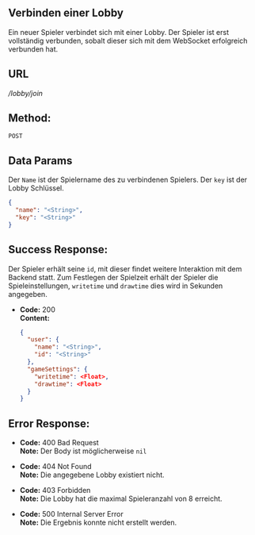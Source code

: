 ## Verbinden einer Lobby

  Ein neuer Spieler verbindet sich mit einer Lobby. Der Spieler ist erst vollständig verbunden, sobalt dieser sich mit dem WebSocket erfolgreich verbunden hat.

## URL

  _/lobby/join_

## Method:
  
  `POST`

## Data Params

  Der `Name` ist der Spielername des zu verbindenen Spielers. Der `key` ist der Lobby Schlüssel.


  ```json
  {
    "name": "<String>",
    "key": "<String>"
  }
  ```

## Success Response:
  
  Der Spieler erhält seine `id`, mit dieser findet weitere Interaktion mit dem Backend statt. Zum Festlegen der Spielzeit erhält der Spieler die Spieleinstellungen, `writetime` und `drawtime` dies wird in Sekunden angegeben.
  
  * **Code:** 200 <br />
    **Content:** 
    ```json
    {
      "user": {
        "name": "<String>",
        "id": "<String>"
      },
      "gameSettings": {
        "writetime": <Float>,
        "drawtime": <Float>
      }
    }
    ```
 
## Error Response:

   * **Code:** 400 Bad Request<br />
    **Note:** Der Body ist möglicherweise `nil`

   * **Code:** 404 Not Found<br />
    **Note:** Die angegebene Lobby existiert nicht.

   * **Code:** 403 Forbidden<br />
    **Note:** Die Lobby hat die maximal Spieleranzahl von 8 erreicht.

  * **Code:** 500 Internal Server Error<br />
    **Note:** Die Ergebnis konnte nicht erstellt werden.

